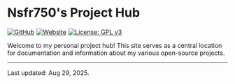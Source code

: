 # Nsfr750's Project Hub

[![GitHub](https://img.shields.io/badge/GitHub-Nsfr750-181717?style=for-the-badge&logo=github)](https://github.com/Nsfr750)
[![Website](https://img.shields.io/website?down_message=offline&style=for-the-badge&up_color=blue&up_message=online&url=https%3A%2F%2Fnsfr750.github.io)](https://nsfr750.github.io)
[![License: GPL v3](https://img.shields.io/badge/License-GPLv3-blue.svg?style=for-the-badge)](https://www.gnu.org/licenses/gpl-3.0)

Welcome to my personal project hub! This site serves as a central location for documentation and information about my various open-source projects.

---

Last updated: Aug 29, 2025.

